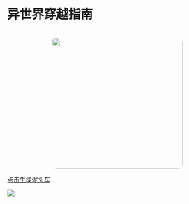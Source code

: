 <!-- _coverpage.md -->

# 异世界穿越指南
<br>
<div align="center">
<img style="
border-radius:10px;
height:300px;
" src="http://beiklive.top:6360/img/d8b2984b-506c-45fe-b65f-bcb16f4bba99.jpg">
</div>

[点击生成泥头车](/README.md)

<!-- 背景图片 -->

![](http://beiklive.top:6360/img/0a675e27-ff60-46f7-9f3c-1e572ba6888c.jpg)